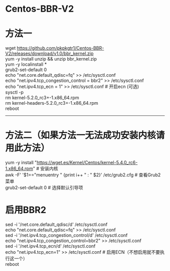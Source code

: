 # Centos-BBR-V2
# 方法一
wget https://github.com/pkpkgtr1/Centos-BBR-V2/releases/download/v1.0/bbr_kernel.zip  
yum -y install unzip && unzip bbr_kernel.zip  
yum -y localinstall *  
grub2-set-default 0  
echo "net.core.default_qdisc=fq" >> /etc/sysctl.conf  
echo "net.ipv4.tcp_congestion_control = bbr2" >> /etc/sysctl.conf  
echo "net.ipv4.tcp_ecn = 1" >> /etc/sysctl.conf   # 开启ecn (可选)  
sysctl -p  
rm kernel-5.2.0_rc3+-1.x86_64.rpm  
rm kernel-headers-5.2.0_rc3+-1.x86_64.rpm  
reboot  



--------------------------------------------------------------------------------------------
# 方法二（如果方法一无法成功安装内核请用此方法）
yum -y install "https://wget.es/Kernel/Centos/kernel-5.4.0_rc6-1.x86_64.rpm"  # 安装内核  
awk -F\' '$1=="menuentry " {print i++ " : " $2}' /etc/grub2.cfg     # 查看Grub2菜单  
grub2-set-default 0  # 选择默认引导项  
# 启用BBR2
sed -i '/net.core.default_qdisc/d' /etc/sysctl.conf  
echo "net.core.default_qdisc=fq" >> /etc/sysctl.conf  
sed -i '/net.ipv4.tcp_congestion_control/d' /etc/sysctl.conf  
echo "net.ipv4.tcp_congestion_control=bbr2" >> /etc/sysctl.conf  
sed -i '/net.ipv4.tcp_ecn/d' /etc/sysctl.conf  
echo "net.ipv4.tcp_ecn=1" >> /etc/sysctl.conf # 启用ECN（不想启用就不要执行这一个）   
reboot
